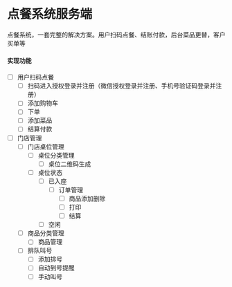 # 点餐系统服务端
点餐系统，一套完整的解决方案。用户扫码点餐、结账付款，后台菜品更替，客户买单等

#### 实现功能

- [ ] 用户扫码点餐
    - [ ] 扫码进入授权登录并注册（微信授权登录并注册、手机号验证码登录并注册）
    - [ ] 添加购物车
    - [ ] 下单
    - [ ] 添加菜品
    - [ ] 结算付款
- [ ] 门店管理
    - [ ] 门店桌位管理
        - [ ] 桌位分类管理
          - [ ] 桌位二维码生成
        - [ ] 桌位状态
            - [ ] 已入座
                - [ ] 订单管理
                    - [ ] 商品添加删除
                    - [ ] 打印
                    - [ ] 结算
            - [ ] 空闲
    - [ ] 商品分类管理
        - [ ] 商品管理
    - [ ] 排队叫号
        - [ ] 添加排号
        - [ ] 自动到号提醒
        - [ ] 手动叫号
